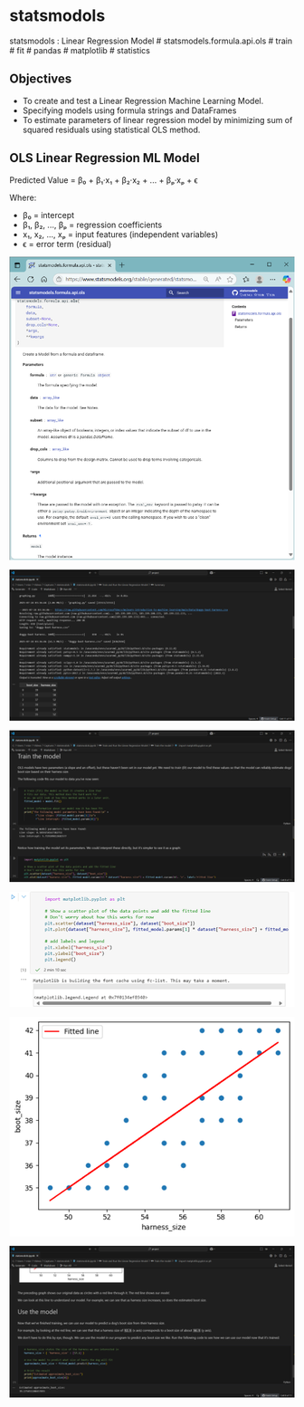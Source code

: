 # statsmodols
statsmodols : Linear Regression Model # statsmodels.formula.api.ols # train # fit # pandas # matplotlib # statistics


## Objectives
- To create and test a Linear Regression Machine Learning Model.
- Specifying models using formula strings and DataFrames
- To estimate parameters of linear regression model by minimizing sum of squared residuals using statistical OLS method.



## OLS Linear Regression ML Model

Predicted Value = β₀ + β₁·x₁ + β₂·x₂ + ... + βₚ·xₚ + ϵ

Where:
- β₀ = intercept
- β₁, β₂, ..., βₚ = regression coefficients
- x₁, x₂, ..., xₚ = input features (independent variables)
- ϵ = error term (residual)


![statsmodols001.png](./media/statsmodols001.png)

![statsmodols002.png](./media/statsmodols002.png)

![statsmodols003.png](./media/statsmodols003.png)

![statsmodols004.png](./media/statsmodols004.png)

![statsmodols005.png](./media/statsmodols005.png)

![statsmodols006.png](./media/statsmodols006.png)
